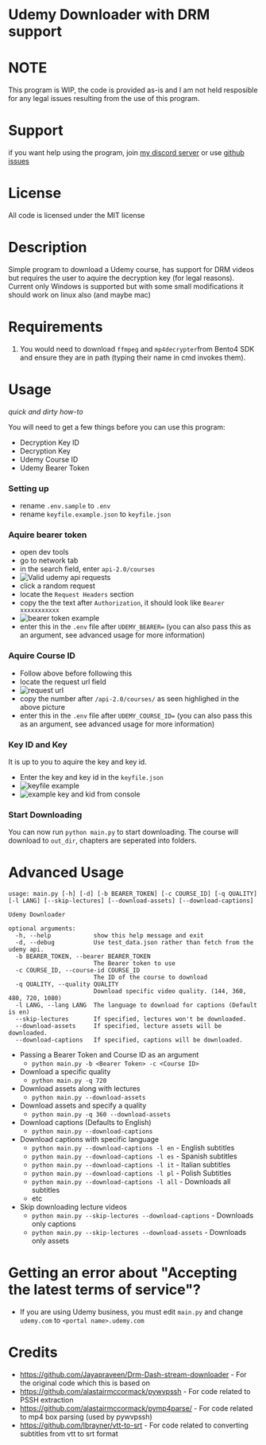 # Udemy Downloader with DRM support

# NOTE

This program is WIP, the code is provided as-is and I am not held resposible for any legal issues resulting from the use of this program.

# Support

if you want help using the program, join [my discord server](https://discord.gg/5B3XVb4RRX) or use [github issues](https://github.com/Puyodead1/udemy-downloader/issues)

# License

All code is licensed under the MIT license

# Description

Simple program to download a Udemy course, has support for DRM videos but requires the user to aquire the decryption key (for legal reasons).<br>
Current only Windows is supported but with some small modifications it should work on linux also (and maybe mac)

# Requirements

1. You would need to download `ffmpeg` and `mp4decrypter`from Bento4 SDK and ensure they are in path (typing their name in cmd invokes them).

# Usage

_quick and dirty how-to_

You will need to get a few things before you can use this program:

- Decryption Key ID
- Decryption Key
- Udemy Course ID
- Udemy Bearer Token

### Setting up

- rename `.env.sample` to `.env`
- rename `keyfile.example.json` to `keyfile.json`

### Aquire bearer token

- open dev tools
- go to network tab
- in the search field, enter `api-2.0/courses`
- ![Valid udemy api requests](https://i.imgur.com/Or371l7.png)
- click a random request
- locate the `Request Headers` section
- copy the the text after `Authorization`, it should look like `Bearer xxxxxxxxxxx`
- ![bearer token example](https://i.imgur.com/FhQdwgD.png)
- enter this in the `.env` file after `UDEMY_BEARER=` (you can also pass this as an argument, see advanced usage for more information)

### Aquire Course ID

- Follow above before following this
- locate the request url field
- ![request url](https://i.imgur.com/EUIV3bk.png)
- copy the number after `/api-2.0/courses/` as seen highlighed in the above picture
- enter this in the `.env` file after `UDEMY_COURSE_ID=` (you can also pass this as an argument, see advanced usage for more information)

### Key ID and Key

It is up to you to aquire the key and key id.

- Enter the key and key id in the `keyfile.json`
- ![keyfile example](https://i.imgur.com/wLPsqOR.png)
- ![example key and kid from console](https://i.imgur.com/awgndZA.png)

### Start Downloading

You can now run `python main.py` to start downloading. The course will download to `out_dir`, chapters are seperated into folders.

# Advanced Usage

```
usage: main.py [-h] [-d] [-b BEARER_TOKEN] [-c COURSE_ID] [-q QUALITY] [-l LANG] [--skip-lectures] [--download-assets] [--download-captions]

Udemy Downloader

optional arguments:
  -h, --help            show this help message and exit
  -d, --debug           Use test_data.json rather than fetch from the udemy api.
  -b BEARER_TOKEN, --bearer BEARER_TOKEN
                        The Bearer token to use
  -c COURSE_ID, --course-id COURSE_ID
                        The ID of the course to download
  -q QUALITY, --quality QUALITY
                        Download specific video quality. (144, 360, 480, 720, 1080)
  -l LANG, --lang LANG  The language to download for captions (Default is en)
  --skip-lectures       If specified, lectures won't be downloaded.
  --download-assets     If specified, lecture assets will be downloaded.
  --download-captions   If specified, captions will be downloaded.
```

- Passing a Bearer Token and Course ID as an argument
  - `python main.py -b <Bearer Token> -c <Course ID>`
- Download a specific quality
  - `python main.py -q 720`
- Download assets along with lectures
  - `python main.py --download-assets`
- Download assets and specify a quality
  - `python main.py -q 360 --download-assets`
- Download captions (Defaults to English)
  - `python main.py --download-captions`
- Download captions with specific language
  - `python main.py --download-captions -l en` - English subtitles
  - `python main.py --download-captions -l es` - Spanish subtitles
  - `python main.py --download-captions -l it` - Italian subtitles
  - `python main.py --download-captions -l pl` - Polish Subtitles
  - `python main.py --download-captions -l all` - Downloads all subtitles
  - etc
- Skip downloading lecture videos
  - `python main.py --skip-lectures --download-captions` - Downloads only captions
  - `python main.py --skip-lectures --download-assets` - Downloads only assets

# Getting an error about "Accepting the latest terms of service"?

- If you are using Udemy business, you must edit `main.py` and change `udemy.com` to `<portal name>.udemy.com`

# Credits

- https://github.com/Jayapraveen/Drm-Dash-stream-downloader - For the original code which this is based on
- https://github.com/alastairmccormack/pywvpssh - For code related to PSSH extraction
- https://github.com/alastairmccormack/pymp4parse/ - For code related to mp4 box parsing (used by pywvpssh)
- https://github.com/lbrayner/vtt-to-srt - For code related to converting subtitles from vtt to srt format
